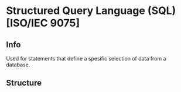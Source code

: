 # Structured Query Language (SQL)<br>[ISO/IEC 9075]

## Info
Used for statements that define a spesific selection of data from a database.

## Structure
